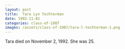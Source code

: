 ```yaml
---
layout: post
title:  Tara Lyn Tochterman
date: 1992-11-02
categories: class-of-1987
images: /assets/class-of-1987/tara-l-tochterman-1.png
---
```

Tara died on November 2, 1992. She was 25.
